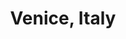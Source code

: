 ---
layout: photo_set
title: Venice, Italy
permalink: /venice/
img: /img/photos/Venice/IMG_intro.jpg
description: "Photos from Venice"

photos:
    set: Venice
    size: 8
---